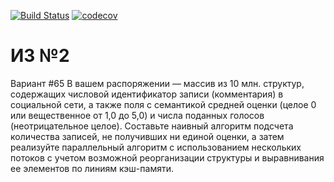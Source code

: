 [![Build Status](https://travis-ci.com/let-robots-reign/technopark_c_cpp.svg?branch=assignment-2)](https://travis-ci.com/let-robots-reign/technopark_c_cpp)
[![codecov](https://codecov.io/gh/let-robots-reign/technopark_c_cpp/branch/assignment-2/graph/badge.svg)](https://codecov.io/gh/let-robots-reign/technopark_c_cpp)

# ИЗ №2
Вариант #65
В вашем распоряжении — массив из 10 млн. структур, содержащих числовой идентификатор записи (комментария) в социальной сети, а также поля с семантикой средней оценки (целое 0 или вещественное от 1,0 до 5,0) и числа поданных голосов (неотрицательное целое). Составьте наивный алгоритм подсчета количества записей, не получивших ни единой оценки, а затем реализуйте параллельный алгоритм с использованием нескольких потоков с учетом возможной реорганизации структуры и выравнивания ее элементов по линиям кэш-памяти.